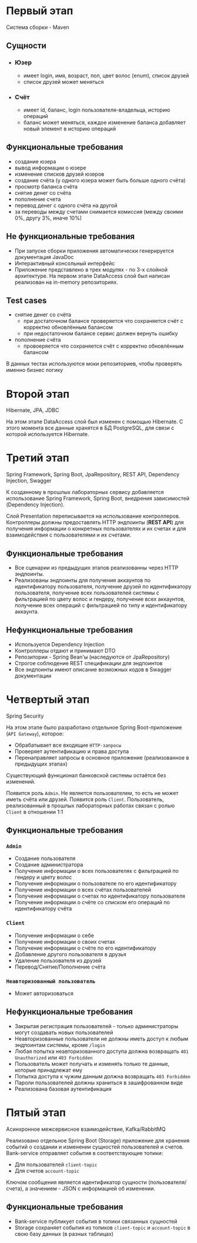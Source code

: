 # Первый этап

Система сборки - Maven

## Сущности

- ### Юзер
  - имеет login, имя, возраст, пол, цвет волос (enum), список друзей
  - список друзей может меняться
- ### Счёт
  - имеет id, баланс, login пользователя-владельца, историю операций
  - баланс может меняться, каждое изменение баланса добавляет новый элемент в историю операций

## Функциональные требования

- создание юзера
- вывод информации о юзере
- изменение списков друзей юзеров
- создание счёта (у одного юзера может быть больше одного счёта)
- просмотр баланса счёта
- снятие денег со счёта
- пополнение счета
- перевод денег с одного счёта на другой
- за переводы между счетами снимается комиссия (между своими 0%, другу 3%, иначе 10%)

## Не функциональные требования

- При запуске сборки приложения автоматически генерируется документация JavaDoc
- Интерактивный консольный интерфейс
- Приложение представлено в трех модулях - по 3-х слойной архитектуре. На первом этапе DataAccess слой был написан реализован на in-memory репозиториях.

## Test cases

- снятие денег со счёта
    - при достаточном балансе проверяется что сохраняется счёт с корректно обновлённым балансом
    - при недостаточном балансе сервис должен вернуть ошибку
- пополнение счёта
    - провоеряется что сохраняется счёт с корректно обновлённым балансом

В данных тестах используются моки репозиториев, чтобы проверять именно бизнес логику

# Второй этап

Hibernate, JPA, JDBC

На этом этапе DataAccess слой был изменен с помощью Hibernate. С этого момента все данные хранятся в БД PostgreSQL, для связи с которой используется Hibernate.

# Третий этап

Spring Framework, Spring Boot, JpaRepository, REST API, Dependency Injection, Swagger

К созданному в прошлых лабораторных сервису добавляется использование Spring Framework, Spring Boot, внедрения зависимостей (Dependency Injection).

Слой Presentation переписывается на использование контроллеров. Контроллеры должны предоставлять HTTP эндпоинты (**REST API**) для получения информации о конкретных пользователях и их счетах и для взаимодействия с пользователями и их счетами. 

## Функциональные требования

- Все сценарии из предыдущих этапов реализованны через HTTP эндпоинты.
- Реализованы эндпоинты для получения аккаунтов по идентификатору пользователя, получение друзей по идентификатору пользователя, получение всех пользователей системы с фильтрацией по цвету волос и гендеру, получение всех аккаунтов, получение всех операций с фильтрацией по типу и идентификатору аккаунта.

## Нефункциональные требования

- Используется Dependency Injection
- Контроллеры отдают и принимают DTO
- Репозитории - Spring Bean'ы (наследуются от JpaRepository)
- Строгое соблюдение REST спецификации для эндпоинтов
- Все эндпоинты имеют описание возможных кодов в Swagger документации

# Четвертый этап

Spring Security

На этом этапе было разработано отдельное Spring Boot-приложение (`API Gateway`), которое:
 - Обрабатывает все входящие `HTTP-запросы`
 - Проверяет аутентификацию и права доступа
 - Перенаправляет запросы в основное приложение (реализованное в предыдущих этапах)

Существующий функционал банковской системы остаётся без изменений.

Появится роль `Admin`. Не является пользователем, то есть не может иметь счёта или друзей.
Появится роль `Client`. Пользователь, реализованный в прошлых лабораторных работах связан с ролью `Client` в отношении 1:1

## Функциональные требования
### `Admin`
- Создание пользователя
- Создание администратора
- Получение информации о всех пользователях с фильтрацией по гендеру и цвету волос 
- Получение информации о пользователе по его идентификатору
- Получение информации о всех счётах пользователей
- Получение информации о счетах по идентификатору пользователя
- Получение информации о счёте со списком его операций по идентификатору счёта

### `Client`
- Получение информации о себе
- Получение информации о своих счетах
- Получение информации о счёте по его идентификатору
- Добавление другого пользователя в друзья
- Удаление пользователя из друзей
- Перевод/Снятие/Пополнение счёта

### `Неавторизованный пользователь`
- Может авторизоваться

## Нефункциональные требования
- Закрытая регистрация пользователей - только администраторы могут создавать новых пользователей
- Неавторизованные пользователи не должны иметь доступ к любым эндпоинтам системы, кроме `/login`
- Любая попытка неавторизованного доступа должна возвращать `401 Unauthorized` или `403 Forbidden`
- Пользователь может получать и изменять только те данные, которые принадлежат ему
- Попытка доступа к чужим данным должна возвращать `403 Forbidden`
- Пароли пользователей должны храниться в зашифрованном виде
- Реализована базовая аутентификация

# Пятый этап

Асинхронное межсервисное взаимодействие, Kafka/RabbitMQ

Реализовано отдельное Spring Boot (Storage) приложение для хранения событий о создании и изменении сущностей пользователей и счетов. Bank-service отправляет события в соответствующие топики:  
- Для пользователей `client-topic`  
- Для счетов `account-topic`  

Ключом сообщения является идентификатор сущности (пользователя/счета), а значением - JSON с информацией об изменении.  

## Функциональные требования

- Bank-service публикует события в топики связанных сущностей
- Storage сохраняет события из топиков `client-topic` и `account-topic` в свою базу данных (в разных таблицах)
